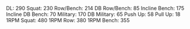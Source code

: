 DL: 290
 Squat: 230
 Row/Bench: 214
 DB Row/Bench: 85
 Incline Bench: 175
 Incline DB Bench: 70
 Military: 170
 DB Military: 65
 Push Up: 58
 Pull Up: 18
 1RPM Squat: 480
 1RPM Row: 380
 1RPM Bench: 355
